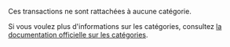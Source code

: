 Ces transactions ne sont rattachées à aucune catégorie.

Si vous voulez plus d'informations sur les catégories, consultez [la documentation officielle sur les catégories](https://firefly-iii.readthedocs.io/en/latest/concepts/categories.html).